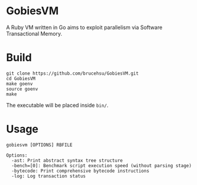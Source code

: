 GobiesVM
=====

A Ruby VM written in Go aims to exploit parallelism via Software Transactional Memory.

# Build
```
git clone https://github.com/brucehsu/GobiesVM.git
cd GobiesVM
make goenv
source goenv
make
```

The executable will be placed inside ``bin/``.

# Usage
```
gobiesvm [OPTIONS] RBFILE

Options:
  -ast: Print abstract syntax tree structure
  -bench=[0]: Benchmark script execution speed (without parsing stage)
  -bytecode: Print comprehensive bytecode instructions
  -log: Log transaction status
```